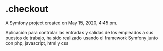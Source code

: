 .checkout
=========

A Symfony project created on May 15, 2020, 4:45 pm.


Aplicación para controlar las entradas y salidas de los empleados a sus puestos de trabajo, ha sido realizado usando el framework Symfony junto con php, javascript, html y css

